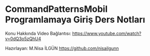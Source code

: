 # CommandPatternsMobil Programlamaya Giriş Ders Notları
Konu Hakkında Video Bağlantısı: https://www.youtube.com/watch?v=0dQ3o5zQhU4

Hazırlayan: M.Nisa İLGÜN https://github.com/nisailgunn

